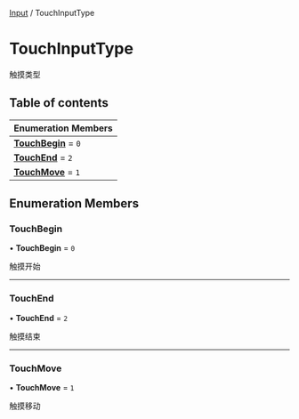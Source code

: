 [Input](../groups/Input.Input.md) / TouchInputType

# TouchInputType <Badge type="tip" text="Enumeration" /> <Score text="TouchInputType" />

触摸类型

## Table of contents

| Enumeration Members |
| :-----|
| **[TouchBegin](Gameplay.TouchInputType.md#touchbegin)** = ``0`` <br> |
| **[TouchEnd](Gameplay.TouchInputType.md#touchend)** = ``2`` <br> |
| **[TouchMove](Gameplay.TouchInputType.md#touchmove)** = ``1`` <br> |

## Enumeration Members

### TouchBegin <Score text="TouchBegin" /> 

• **TouchBegin** = ``0``

触摸开始

___

### TouchEnd <Score text="TouchEnd" /> 

• **TouchEnd** = ``2``

触摸结束

___

### TouchMove <Score text="TouchMove" /> 

• **TouchMove** = ``1``

触摸移动
